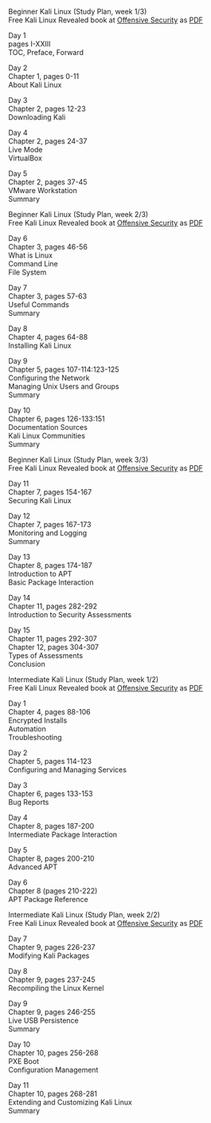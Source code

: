Beginner Kali Linux (Study Plan, week 1/3)  
Free Kali Linux Revealed book at [Offensive Security](https://kali.training/) as [PDF](https://kali.training/downloads/Kali-Linux-Revealed-2021-edition.pdf)  

Day 1  
pages I-XXIII  
TOC, Preface, Forward  

Day 2  
Chapter 1, pages 0-11  
About Kali Linux  

Day 3  
Chapter 2, pages 12-23  
Downloading Kali  

Day 4  
Chapter 2, pages 24-37  
Live Mode  
VirtualBox  

Day 5  
Chapter 2, pages 37-45  
VMware Workstation  
Summary  


Beginner Kali Linux (Study Plan, week 2/3)  
Free Kali Linux Revealed book at [Offensive Security](https://kali.training/) as [PDF](https://kali.training/downloads/Kali-Linux-Revealed-2021-edition.pdf)  

Day 6  
Chapter 3, pages 46-56  
What is Linux  
Command Line  
File System  

Day 7  
Chapter 3, pages 57-63  
Useful Commands  
Summary  

Day 8  
Chapter 4, pages 64-88  
Installing Kali Linux  

Day 9  
Chapter 5, pages 107-114:123-125   
Configuring the Network  
Managing Unix Users and Groups  
Summary  

Day 10  
Chapter 6, pages 126-133:151  
Documentation Sources  
Kali Linux Communities  
Summary  


Beginner Kali Linux (Study Plan, week 3/3)  
Free Kali Linux Revealed book at [Offensive Security](https://kali.training/) as [PDF](https://kali.training/downloads/Kali-Linux-Revealed-2021-edition.pdf)  

Day 11  
Chapter 7, pages 154-167  
Securing Kali Linux  

Day 12  
Chapter 7, pages 167-173  
Monitoring and Logging  
Summary  

Day 13  
Chapter 8, pages 174-187  
Introduction to APT  
Basic Package Interaction  

Day 14  
Chapter 11, pages 282-292  
Introduction to Security Assessments  

Day 15  
Chapter 11, pages 292-307  
Chapter 12, pages 304-307  
Types of Assessments  
Conclusion  


Intermediate Kali Linux (Study Plan, week 1/2)  
Free Kali Linux Revealed book at [Offensive Security](https://kali.training/) as [PDF](https://kali.training/downloads/Kali-Linux-Revealed-2021-edition.pdf)  

Day 1  
Chapter 4, pages 88-106  
Encrypted Installs  
Automation  
Troubleshooting  

Day 2  
Chapter 5, pages 114-123  
Configuring and Managing Services  

Day 3  
Chapter 6, pages 133-153  
Bug Reports  

Day 4  
Chapter 8, pages 187-200  
Intermediate Package Interaction  

Day 5  
Chapter 8, pages 200-210  
Advanced APT  

Day 6  
Chapter 8 (pages 210-222)  
APT Package Reference  


Intermediate Kali Linux (Study Plan, week 2/2)  
Free Kali Linux Revealed book at [Offensive Security](https://kali.training/) as [PDF](https://kali.training/downloads/Kali-Linux-Revealed-2021-edition.pdf)  

Day 7  
Chapter 9, pages 226-237  
Modifying Kali Packages  

Day 8  
Chapter 9, pages 237-245  
Recompiling the Linux Kernel  

Day 9  
Chapter 9, pages 246-255  
Live USB Persistence  
Summary  

Day 10  
Chapter 10, pages 256-268  
PXE Boot  
Configuration Management  

Day 11  
Chapter 10, pages 268-281  
Extending and Customizing Kali Linux  
Summary  
